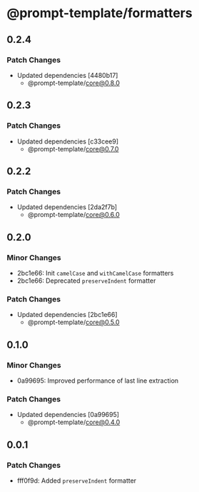 # @prompt-template/formatters

## 0.2.4

### Patch Changes

- Updated dependencies [4480b17]
  - @prompt-template/core@0.8.0

## 0.2.3

### Patch Changes

- Updated dependencies [c33cee9]
  - @prompt-template/core@0.7.0

## 0.2.2

### Patch Changes

- Updated dependencies [2da2f7b]
  - @prompt-template/core@0.6.0

## 0.2.0

### Minor Changes

- 2bc1e66: Init `camelCase` and `withCamelCase` formatters
- 2bc1e66: Deprecated `preserveIndent` formatter

### Patch Changes

- Updated dependencies [2bc1e66]
  - @prompt-template/core@0.5.0

## 0.1.0

### Minor Changes

- 0a99695: Improved performance of last line extraction

### Patch Changes

- Updated dependencies [0a99695]
  - @prompt-template/core@0.4.0

## 0.0.1

### Patch Changes

- fff0f9d: Added `preserveIndent` formatter
